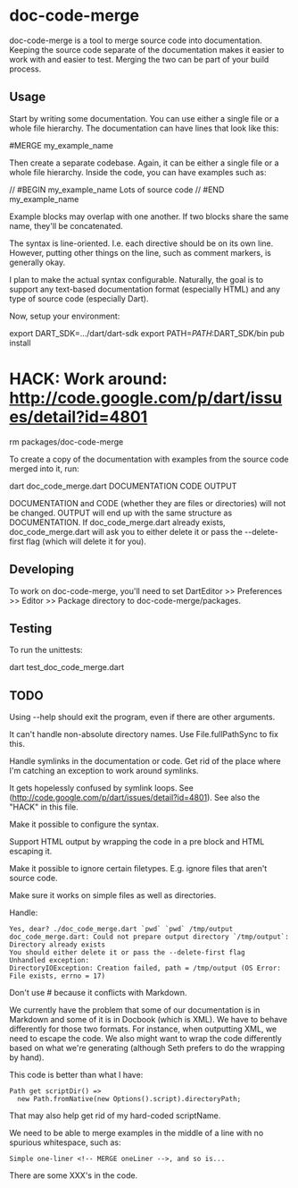 doc-code-merge
==============

doc-code-merge is a tool to merge source code into documentation. Keeping the
source code separate of the documentation makes it easier to work with and
easier to test. Merging the two can be part of your build process.

Usage
-----

Start by writing some documentation. You can use either a single file or a
whole file hierarchy. The documentation can have lines that look like this:

  #MERGE my_example_name

Then create a separate codebase. Again, it can be either a single file or a
whole file hierarchy. Inside the code, you can have examples such as:

  // #BEGIN my_example_name
  Lots of source code
  // #END my_example_name

Example blocks may overlap with one another. If two blocks share the same
name, they'll be concatenated.

The syntax is line-oriented. I.e. each directive should be on
its own line. However, putting other things on the line, such as comment
markers, is generally okay.

I plan to make the actual syntax configurable. Naturally, the goal is to
support any text-based documentation format (especially HTML) and any type of
source code (especially Dart).

Now, setup your environment:

  export DART_SDK=.../dart/dart-sdk
  export PATH=$PATH:$DART_SDK/bin
  pub install

  # HACK: Work around: http://code.google.com/p/dart/issues/detail?id=4801
  rm packages/doc-code-merge

To create a copy of the documentation with examples from the source code
merged into it, run:

  dart doc_code_merge.dart DOCUMENTATION CODE OUTPUT

DOCUMENTATION and CODE (whether they are files or directories) will not be
changed. OUTPUT will end up with the same structure as DOCUMENTATION. If
doc_code_merge.dart already exists, doc_code_merge.dart will ask you to either
delete it or pass the --delete-first flag (which will delete it for you).

Developing
----------

To work on doc-code-merge, you'll need to set DartEditor >> Preferences >>
Editor >> Package directory to doc-code-merge/packages.

Testing
-------

To run the unittests:

  dart test_doc_code_merge.dart

TODO
----

Using --help should exit the program, even if there are other arguments.

It can't handle non-absolute directory names. Use File.fullPathSync to fix
this.

Handle symlinks in the documentation or code. Get rid of the place where I'm
catching an exception to work around symlinks.

It gets hopelessly confused by symlink loops. See
(http://code.google.com/p/dart/issues/detail?id=4801). See also the "HACK" in
this file.

Make it possible to configure the syntax.

Support HTML output by wrapping the code in a pre block and HTML escaping it.

Make it possible to ignore certain filetypes. E.g. ignore files that aren't
source code.

Make sure it works on simple files as well as directories.

Handle:

	Yes, dear? ./doc_code_merge.dart `pwd` `pwd` /tmp/output
	doc_code_merge.dart: Could not prepare output directory `/tmp/output`: Directory already exists
	You should either delete it or pass the --delete-first flag
	Unhandled exception:
	DirectoryIOException: Creation failed, path = /tmp/output (OS Error: File exists, errno = 17)

Don't use # because it conflicts with Markdown.

We currently have the problem that some of our documentation is in Markdown
and some of it is in Docbook (which is XML). We have to behave differently for
those two formats. For instance, when outputting XML, we need to escape the
code. We also might want to wrap the code differently based on what we're
generating (although Seth prefers to do the wrapping by hand).

This code is better than what I have:

	Path get scriptDir() =>
      new Path.fromNative(new Options().script).directoryPath;

That may also help get rid of my hard-coded scriptName.

We need to be able to merge examples in the middle of a line with no spurious
whitespace, such as:

	Simple one-liner <!-- MERGE oneLiner -->, and so is...

There are some XXX's in the code.